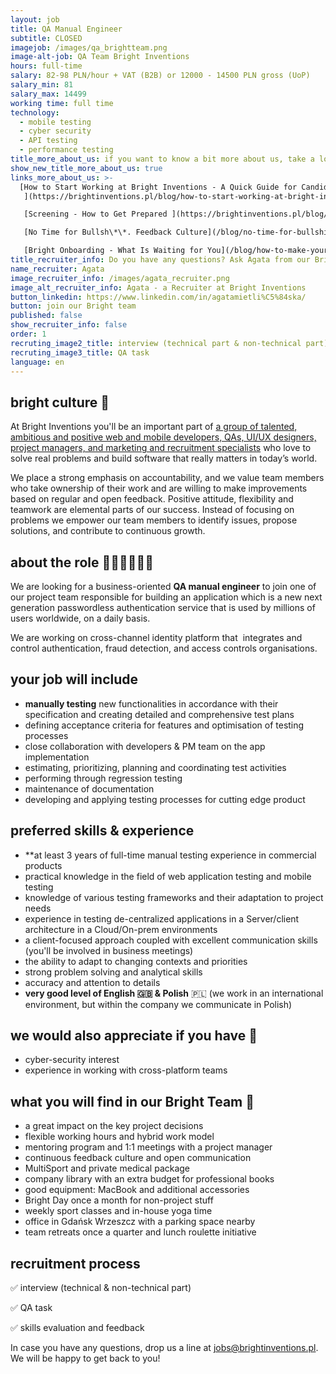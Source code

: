 ```yaml
---
layout: job
title: QA Manual Engineer
subtitle: CLOSED
imagejob: /images/qa_brightteam.png
image-alt-job: QA Team Bright Inventions
hours: full-time
salary: 82-98 PLN/hour + VAT (B2B) or 12000 - 14500 PLN gross (UoP)
salary_min: 81
salary_max: 14499
working time: full time
technology:
  - mobile testing
  - cyber security
  - API testing
  - performance testing
title_more_about_us: if you want to know a bit more about us, take a look below 🙋🏻‍♀️🙋🏻‍♂️
show_new_title_more_about_us: true
links_more_about_us: >-
  [How to Start Working at Bright Inventions - A Quick Guide for Candidates
   ](https://brightinventions.pl/blog/how-to-start-working-at-bright-inventions-a-quick-guide-for-candidates/)

   [Screening - How to Get Prepared ](https://brightinventions.pl/blog/recruitment-screening-what-is-it-for/)

   [No Time for Bullsh\*\*. Feedback Culture](/blog/no-time-for-bullshit-feedback-culture/)

   [Bright Onboarding - What Is Waiting for You](/blog/how-to-make-your-onboarding-bright)
title_recruiter_info: Do you have any questions? Ask Agata from our Bright team!
name_recruiter: Agata
image_recruiter_info: /images/agata_recruiter.png
image_alt_recruiter_info: Agata - a Recruiter at Bright Inventions
button_linkedin: https://www.linkedin.com/in/agatamietli%C5%84ska/
button: join our Bright team
published: false
show_recruiter_info: false
order: 1
recruting_image2_title: interview (technical part & non-technical part)
recruting_image3_title: QA task
language: en
---
```

## bright culture 🧡

At Bright Inventions you'll be an important part of [](https://brightinventions.pl/about-us/team/)[a group of talented, ambitious and positive web and mobile developers, QAs, UI/UX designers, project managers, and marketing and recruitment specialists](https://brightinventions.pl/about-us/team/)[](https://brightinventions.pl/about-us/team/) who love to solve real problems and build software that really matters in today’s world.

We place a strong emphasis on accountability, and we value team members who take ownership of their work and are willing to make improvements based on regular and open feedback. Positive attitude, flexibility and teamwork are elemental parts of our success. Instead of focusing on problems we empower our team members to identify issues, propose solutions, and contribute to continuous growth.

## about the role 🧑🏻‍💻🧑🏻‍💻

We are looking for a business-oriented **QA manual engineer** to join one of our project team responsible for building an application which is a new next generation passwordless authentication service that is used by millions of users worldwide, on a daily basis. 

We are working on cross-channel identity platform that  integrates and control authentication, fraud detection, and access controls organisations.

## your job will include

* **manually testing** new functionalities in accordance with their specification and creating detailed and comprehensive test plans
* defining acceptance criteria for features and optimisation of testing processes
* close collaboration with developers & PM team on the app implementation
* estimating, prioritizing, planning and coordinating test activities
* performing through regression testing
* maintenance of documentation
* developing and applying testing processes for cutting edge product

## preferred skills & experience

* **at least 3 years of full-time manual testing experience in commercial products
* practical knowledge in the field of web application testing and mobile testing
* knowledge of various testing frameworks and their adaptation to project needs
* experience in testing de-centralized applications in a Server/client architecture in a Cloud/On-prem environments
* a client-focused approach coupled with excellent communication skills (you'll be involved in business meetings)
* the ability to adapt to changing contexts and priorities
* strong problem solving and analytical skills
* accuracy and attention to details
* **very good level of English 🇬🇧 & Polish** 🇵🇱 (we work in an international environment, but within the company we communicate in Polish)

## we would also appreciate if you have 🙌

* cyber-security interest
* experience in working with cross-platform teams 

## what you will find in our Bright Team 🧡

* a great impact on the key project decisions
* flexible working hours and hybrid work model 
* mentoring program and 1:1 meetings with a project manager
* continuous feedback culture and open communication
* MultiSport and private medical package
* company library with an extra budget for professional books
* good equipment: MacBook and additional accessories
* Bright Day once a month for non-project stuff
* weekly sport classes and in-house yoga time
* office in Gdańsk Wrzeszcz with a parking space nearby
* team retreats once a quarter and lunch roulette initiative

## recruitment process

✅ interview (technical & non-technical part) 

✅ QA task

✅ skills evaluation and feedback 

In case you have any questions, drop us a line at jobs@brightinventions.pl. We will be happy to get back to you!
